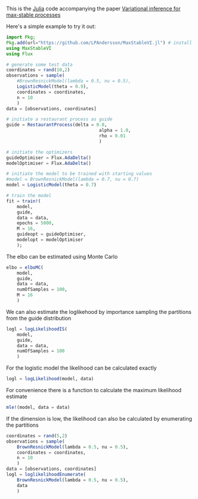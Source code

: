 This is the [Julia](https://julialang.org/downloads/) code accompanying the paper [Variational inference for max-stable processes](https://arxiv.org)

Here's a simple example to try it out:
```julia
import Pkg;
Pkg.add(url="https://github.com/LPAndersson/MaxStableVI.jl") # install this package
using MaxStableVI
using Flux

# generate some test data
coordinates = rand(10,2)
observations = sample(
    #BrownResnickModel(lambda = 0.5, nu = 0.5), 
    LogisticModel(theta = 0.9),
    coordinates = coordinates, 
    n = 10
    )
data = [observations, coordinates]

# initiate a restaurant process as guide
guide = RestaurantProcess(delta = 0.8, 
                                   alpha = 1.0, 
                                   rho = 0.01
                                   )

# initiate the optimizers
guideOptimiser = Flux.AdaDelta()
modelOptimiser = Flux.AdaDelta()

# initiate the model to be trained with starting values
#model = BrownResnickModel(lambda = 0.7, nu = 0.7)
model = LogisticModel(theta = 0.7)

# train the model
fit = train!(
    model,
    guide,
    data = data,
    epochs = 5000, 
    M = 16,
    guideopt = guideOptimiser,
    modelopt = modelOptimiser
    );
```
The elbo can be estimated using Monte Carlo
```julia
elbo = elboMC(
    model, 
    guide, 
    data = data,
    numOfSamples = 100,
    M = 16
    )
```
We can also estimate the loglikehood by importance sampling the partitions from the guide distribution
```julia
logl = logLikelihoodIS(
    model, 
    guide, 
    data = data, 
    numOfSamples = 100
    )
```
For the logistic model the likelihood can be calculated exactly
```julia
logl = logLikelihood(model, data)
```
For convenience there is a function to calculate the maximum likelihood estimate
```julia
mle!(model, data = data)
```
If the dimension is low, the likelihood can also be calculated by enumerating the partitions
```julia
coordinates = rand(5,2)
observations = sample(
    BrownResnickModel(lambda = 0.5, nu = 0.5), 
    coordinates = coordinates, 
    n = 10
    )
data = [observations, coordinates]
logl = loglikelihoodEnumerate(
    BrownResnickModel(lambda = 0.5, nu = 0.5), 
    data
    )
```
